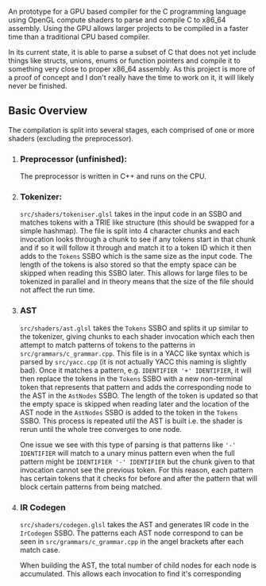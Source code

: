An prototype for a GPU based compiler for the C programming language using OpenGL compute shaders
to parse and compile C to x86_64 assembly. Using the GPU allows larger projects to be compiled in a
faster time than a traditional CPU based compiler.

In its current state, it is able to parse a subset of C that does not yet include things like structs, unions, enums or function pointers
and compile it to something very close to proper x86_64 assembly. As this project is more of a proof of concept
and I don't really have the time to work on it, it will likely never be finished.

## Basic Overview

The compilation is split into several stages, each comprised of one or more shaders (excluding the preprocessor).

1. ### Preprocessor (unfinished):
    The preprocessor is written in C++ and runs on the CPU.
1. ### Tokenizer:
    `src/shaders/tokeniser.glsl` takes in the input code in an SSBO and matches tokens with a TRIE like structure (this should be swapped for a simple hashmap). The file is split into 4 character chunks and each invocation looks through a chunk to see if any tokens start in that chunk and if so it will follow it through and match it to a token ID which it then adds to the `Tokens` SSBO which is the same size as the input code. The length of the tokens is also stored so that the empty space can be skipped when reading this SSBO later. This allows for large files to be tokenized in parallel and in theory means that the size of the file should not affect the run time.
2. ### AST
    `src/shaders/ast.glsl` takes the `Tokens` SSBO and splits it up similar to the tokenizer, giving chunks to each shader invocation which each then attempt to match patterns of tokens to the patterns in `src/grammars/c_grammar.cpp`. This file is in a YACC like syntax which is parsed by `src/yacc.cpp` (it is not actually YACC this naming is slightly bad). Once it matches a pattern, e.g. `IDENTIFIER '+' IDENTIFIER`, it will then replace the tokens in the `Tokens` SSBO with a new non-terminal token that represents that pattern and adds the corresponding node to the AST in the `AstNodes` SSBO. The length of the token is updated so that the empty space is skipped when reading later and the location of the AST node in the `AstNodes` SSBO is added to the token in the `Tokens` SSBO. This process is repeated util the AST is built i.e. the shader is rerun until the whole tree converges to one node.


    One issue we see with this type of parsing is that patterns like `'-' IDENTIFIER` will match to a unary minus pattern even when the full pattern might be `IDENTIFIER '-' IDENTIFIER` but the chunk given to that invocation cannot see the previous token. For this reason, each pattern has certain tokens that it checks for before and after the pattern that will block certain patterns from being matched.
3. ### IR Codegen
    `src/shaders/codegen.glsl` takes the AST and generates IR code in the `IrCodegen` SSBO. The patterns each AST node correspond to can be seen in `src/grammars/c_grammar.cpp` in the angel brackets after each match case.

    When building the AST, the total number of child nodes for each node is accumulated. This allows each invocation to find it's corresponding